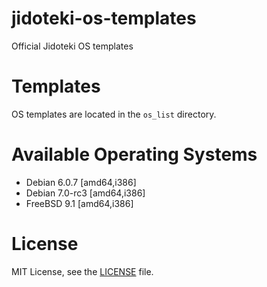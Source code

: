 jidoteki-os-templates
=====================

Official Jidoteki OS templates

# Templates

OS templates are located in the `os_list` directory.

# Available Operating Systems

* Debian 6.0.7 [amd64,i386]
* Debian 7.0-rc3 [amd64,i386]
* FreeBSD 9.1 [amd64,i386]

# License

MIT License, see the [LICENSE](https://github.com/unscramble/jidoteki-os-templates/blob/master/LICENSE) file.
